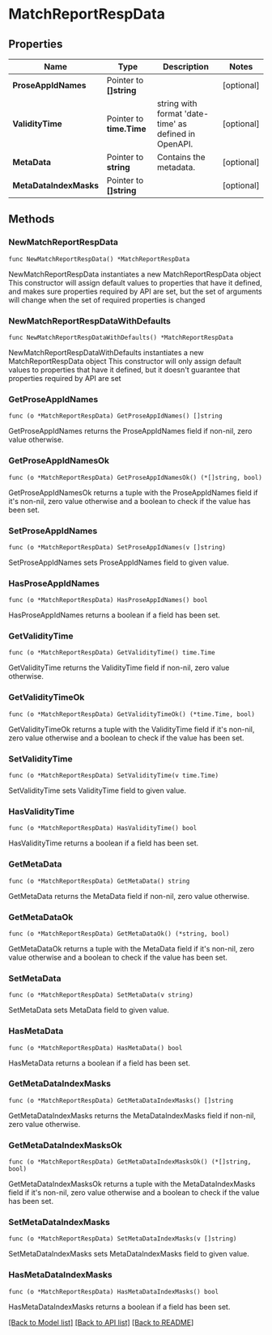 # MatchReportRespData

## Properties

Name | Type | Description | Notes
------------ | ------------- | ------------- | -------------
**ProseAppIdNames** | Pointer to **[]string** |  | [optional] 
**ValidityTime** | Pointer to **time.Time** | string with format &#39;date-time&#39; as defined in OpenAPI. | [optional] 
**MetaData** | Pointer to **string** | Contains the metadata. | [optional] 
**MetaDataIndexMasks** | Pointer to **[]string** |  | [optional] 

## Methods

### NewMatchReportRespData

`func NewMatchReportRespData() *MatchReportRespData`

NewMatchReportRespData instantiates a new MatchReportRespData object
This constructor will assign default values to properties that have it defined,
and makes sure properties required by API are set, but the set of arguments
will change when the set of required properties is changed

### NewMatchReportRespDataWithDefaults

`func NewMatchReportRespDataWithDefaults() *MatchReportRespData`

NewMatchReportRespDataWithDefaults instantiates a new MatchReportRespData object
This constructor will only assign default values to properties that have it defined,
but it doesn't guarantee that properties required by API are set

### GetProseAppIdNames

`func (o *MatchReportRespData) GetProseAppIdNames() []string`

GetProseAppIdNames returns the ProseAppIdNames field if non-nil, zero value otherwise.

### GetProseAppIdNamesOk

`func (o *MatchReportRespData) GetProseAppIdNamesOk() (*[]string, bool)`

GetProseAppIdNamesOk returns a tuple with the ProseAppIdNames field if it's non-nil, zero value otherwise
and a boolean to check if the value has been set.

### SetProseAppIdNames

`func (o *MatchReportRespData) SetProseAppIdNames(v []string)`

SetProseAppIdNames sets ProseAppIdNames field to given value.

### HasProseAppIdNames

`func (o *MatchReportRespData) HasProseAppIdNames() bool`

HasProseAppIdNames returns a boolean if a field has been set.

### GetValidityTime

`func (o *MatchReportRespData) GetValidityTime() time.Time`

GetValidityTime returns the ValidityTime field if non-nil, zero value otherwise.

### GetValidityTimeOk

`func (o *MatchReportRespData) GetValidityTimeOk() (*time.Time, bool)`

GetValidityTimeOk returns a tuple with the ValidityTime field if it's non-nil, zero value otherwise
and a boolean to check if the value has been set.

### SetValidityTime

`func (o *MatchReportRespData) SetValidityTime(v time.Time)`

SetValidityTime sets ValidityTime field to given value.

### HasValidityTime

`func (o *MatchReportRespData) HasValidityTime() bool`

HasValidityTime returns a boolean if a field has been set.

### GetMetaData

`func (o *MatchReportRespData) GetMetaData() string`

GetMetaData returns the MetaData field if non-nil, zero value otherwise.

### GetMetaDataOk

`func (o *MatchReportRespData) GetMetaDataOk() (*string, bool)`

GetMetaDataOk returns a tuple with the MetaData field if it's non-nil, zero value otherwise
and a boolean to check if the value has been set.

### SetMetaData

`func (o *MatchReportRespData) SetMetaData(v string)`

SetMetaData sets MetaData field to given value.

### HasMetaData

`func (o *MatchReportRespData) HasMetaData() bool`

HasMetaData returns a boolean if a field has been set.

### GetMetaDataIndexMasks

`func (o *MatchReportRespData) GetMetaDataIndexMasks() []string`

GetMetaDataIndexMasks returns the MetaDataIndexMasks field if non-nil, zero value otherwise.

### GetMetaDataIndexMasksOk

`func (o *MatchReportRespData) GetMetaDataIndexMasksOk() (*[]string, bool)`

GetMetaDataIndexMasksOk returns a tuple with the MetaDataIndexMasks field if it's non-nil, zero value otherwise
and a boolean to check if the value has been set.

### SetMetaDataIndexMasks

`func (o *MatchReportRespData) SetMetaDataIndexMasks(v []string)`

SetMetaDataIndexMasks sets MetaDataIndexMasks field to given value.

### HasMetaDataIndexMasks

`func (o *MatchReportRespData) HasMetaDataIndexMasks() bool`

HasMetaDataIndexMasks returns a boolean if a field has been set.


[[Back to Model list]](../README.md#documentation-for-models) [[Back to API list]](../README.md#documentation-for-api-endpoints) [[Back to README]](../README.md)


